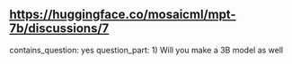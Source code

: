 ## https://huggingface.co/mosaicml/mpt-7b/discussions/7

contains_question: yes
question_part: 1) Will you make a 3B model as well